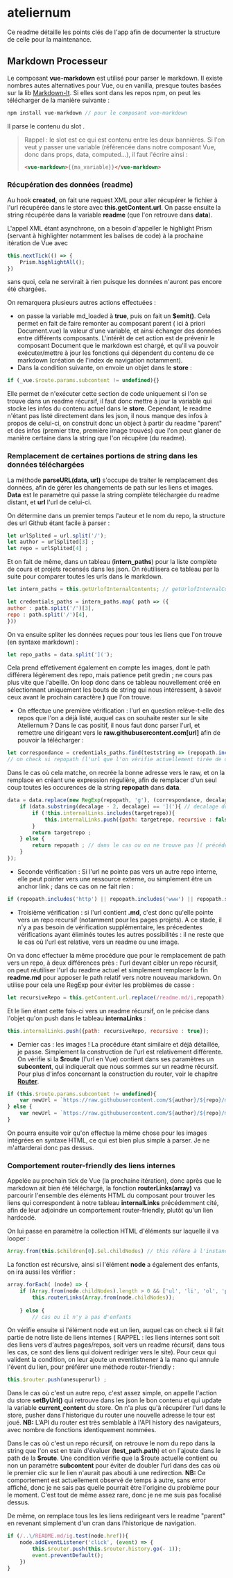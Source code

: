 # ateliernum

Ce readme détaille les points clés de l'app afin de documenter la structure de celle pour la maintenance.

## Markdown Processeur

Le composant **vue-markdown** est utilisé pour parser le markdown. Il existe nombres autes alternatives pour Vue, ou en vanilla, presque toutes basées sur la lib [Markdown-It](https://github.com/markdown-it/markdown-it). Si elles sont dans les repos npm, on peut les télécharger de la manière suivante :

```javascript
npm install vue-markdown // pour le composant vue-markdown
```

Il parse le contenu du slot **<vue-markdown></vue-markdown>**.

> Rappel : le slot est ce qui est contenu entre les deux bannières. Si l'on veut y passer une variable (référencée dans notre composant Vue, donc dans props, data, computed...), il faut l'écrire ainsi : 
> ```html
> <vue-markdown>{{ma_variable}}</vue-markdown>


### Récupération des données (readme)

Au hook **created**, on fait une request XML pour aller récupérer le fichier à l'url récupérée dans le store avec **this.getContent.url**. 
On passe ensuite la string récupérée dans la variable **readme** (que l'on retrouve dans **data**). 

L'appel XML étant asynchrone, on a besoin d'appeller le highlight Prism (servant à highlighter notamment les balises de code) à la prochaine itération de Vue avec 
```javascript
this.nextTick(() => {
    Prism.highlightAll();
})
```
sans quoi, cela ne servirait à rien puisque les données n'auront pas encore été chargées.

On remarquera plusieurs autres actions effectuées :
* on passe la variable md_loaded à **true**, puis on fait un **$emit()**. Cela permet en fait de faire remonter au composant parent ( ici à priori Document.vue) la valeur d'une variable, et ainsi échanger des données entre différents composants. L'intérêt de cet action est de prévenir le composant Document que le markdown est chargé, et qu'il va pouvoir exécuter/mettre à jour les fonctions qui dépendent du contenu de ce markdown (création de l'index de navigation notamment).
* Dans la condition suivante, on envoie un objet dans le **store** :
```javascript
if (_vue.$route.params.subcontent != undefined){}
```

Elle permet de n'exécuter cette section de code uniquement si l'on se trouve dans un readme récursif, il faut donc mettre à jour la variable qui stocke les infos du contenu actuel dans le **store**. Cependant, le readme n'étant pas listé directement dans les json, il nous manque des infos à propos de celui-ci, on construit donc un object à partir du readme "parent" et des infos (premier titre, première image trouvés) que l'on peut glaner de manière certaine dans la string que l'on récupère (du readme).

### Remplacement de certaines portions de string dans les données téléchargées

La méthode **parseURL(data, url)** s'occupe de traiter le remplacement des données, afin de gérer les changements de path sur les liens et images. **Data** est le paramètre qui passe la string complète téléchargée du readme distant, et **url** l'url de celui-ci.

On détermine dans un premier temps l'auteur et le nom du repo, la structure des url Github étant facile à parser :

```javascript
let urlSplited = url.split('/');
let author = urlSplited[3] ;
let repo = urlSplited[4] ;
```

Et on fait de même, dans un tableau (**intern_paths**) pour la liste complète de cours et projets recensés dans les json. On réutilisera ce tableau par la suite pour comparer toutes les urls dans le markdown.

```javascript
let intern_paths = this.getUrlofInternalContents; // getUrlofInternalContents : store getter 

let credentials_paths = intern_paths.map( path => ({
author : path.split('/')[3],
repo : path.split('/')[4],
}))
```

On va ensuite spliter les données reçues pour tous les liens que l'on trouve (en syntaxe markdown) :

```javascript
let repo_paths = data.split('](');
```

Cela prend effetivement également en compte les images, dont le path différera légèrement des repo, mais patience petit gredin ; ne cours pas plus vite que l'abeille.
On loop donc dans ce tableau nouvellement créé en sélectionnant uniquement les bouts de string qui nous intéressent, à savoir ceux avant le prochain caractère **)** que l'on trouve.

* On effectue une première vérification : l'url en question relève-t-elle des repos que l'on a déjà listé, auquel cas on souhaite rester sur le site Ateliernum ? Dans le cas positif, il nous faut donc parser l'url, et remettre une dirigeant vers le **raw.githubusercontent.com[url]** afin de pouvoir la télécharger :

```javascript
let correspondance = credentials_paths.find(teststring => (repopath.includes(teststring.author) && repopath.includes(teststring.repo)));
// on check si repopath (l'url que l'on vérifie actuellement tirée de data) contient dans les strings auteurs et repo, auquel cas, ce lien dirige donc vers un autre repo "interne". Si ce n'est pas le cas, .find() renvoie undefined.
```

Dans le cas où cela matche, on recrée la bonne adresse vers le raw, et on la remplace en créant une expression régulière, afin de remplacer d'un seul coup toutes les occurences de la string **repopath** dans **data**.

```javascript
data = data.replace(new RegExp(repopath, 'g'), (correspondance, decalage) => { // le paramètre g dans une regexp signifie 'global', et indique de cibler toutes les occurences connues
    if (data.substring(decalage - 2, decalage) == ']('){ // decalage donne l'index des portions de string trouvées, on verifie que le début de la string est bien ]( pour ne pas remplacer deux fois des url, et fausser ainsi le tout.)
        if (!this.internalLinks.includes(targetrepo)){
            this.internalLinks.push({path: targetrepo, recursive : false}); // on ajoute au tableau l'url en indiquant si le lien est récusif ou non, utile plus tard (cf ### Comportement router-friendly des liens internes)
        }
        return targetrepo ; 
    } else {
        return repopath ; // dans le cas ou on ne trouve pas ]( précédemment , c'est donc que la string a déjà été remplacée,
    }
});
```

* Seconde vérification : Si l'url ne pointe pas vers un autre repo interne, elle peut pointer vers une ressource externe, ou simplement être un anchor link ; dans ce cas on ne fait rien : 

```javascript
if (repopath.includes('http') || repopath.includes('www') || repopath.slice(0,1) == '#'){
```

* Troisième vérification : si l'url contient **.md**, c'est donc qu'elle pointe vers un repo recursif (notamment pour les pages projets). A ce stade, il n'y a pas besoin de vérification supplémentaire, les précedentes vérifications ayant éliminés toutes les autres possibilités : il ne reste que le cas où l'url est relative, vers un readme ou une image.

On va donc effectuer la même procédure que pour le remplacement de path vers un repo, à deux différences près : l'url devant cibler un repo récursif, on peut réutiliser l'url du readme actuel et simplement remplacer la fin **readme.md** pour apposer le path relatif vers notre nouveau markdown. On utilise pour cela une RegExp pour éviter les problèmes de casse :

```javascript
let recursiveRepo = this.getContent.url.replace(/readme.md/i,repopath);
```

Et le lien étant cette fois-ci vers un readme récursif, on le précise dans l'objet qu'on push dans le tableau **internaLinks** :

```javascript
this.internalLinks.push({path: recursiveRepo, recursive : true});
```

* Dernier cas : les images ! La procédure étant similaire et déjà détaillée, je passe. Simplement la construction de l'url est relativement différente. On vérifie si la **$route** (l'url en Vue) contient dans ses paramètres un **subcontent**, qui indiquerait que nous sommes sur un readme récursif. Pour plus d'infos concernant la construction du router, voir le chapitre [**Router**](Router).

```javascript
if (this.$route.params.subcontent != undefined){
    var newUrl = `https://raw.githubusercontent.com/${author}/${repo}/master/${this.$route.params.subcontent}/${image_path[image_path.length - 1]}`;
} else {
    var newUrl = `https://raw.githubusercontent.com/${author}/${repo}/master/${image_path[image_path.length - 1]}`;
}
```

On pourra ensuite voir qu'on effectue la même chose pour les images intégrées en syntaxe HTML, ce qui est bien plus simple à parser. Je ne m'attarderai donc pas dessus.

### Comportement router-friendly des liens internes
Appelée au prochain tick de Vue (la prochaine itération), donc après que le markdown ait bien été téléchargé, la fonction **routerLinks(array)** va parcourir l'ensemble des éléments HTML du composant pour trouver les liens qui correspondent à notre tableau **internalLinks** précédemment cité, afin de leur adjoindre un comportement router-friendly, plutôt qu'un lien hardcodé.

On lui passe en paramètre la collection HTML d'éléments sur laquelle il va looper :
```javascript
Array.from(this.$children[0].$el.childNodes) // this réfère à l'instance Vue markdownReader, children[0] au composant vue-markdown, $el à l'élément HTML de ce dernier et childNodes à la HTMLCollection qui contient tous les enfants. Cibler les éléments HTML comme ceci est beaucoup plus performant qu'avec des query vanilla.
```
La fonction est récursive, ainsi si l'élément **node** a également des enfants, on ira aussi les vérifier : 
```javascript
array.forEach( (node) => {
    if (Array.from(node.childNodes).length > 0 && ['ul', 'li', 'ol', 'p'].includes(node.localName)){ // needed to avoid to much revursioin because of code sections or others unwanted
        this.routerLinks(Array.from(node.childNodes));
    
    } else {
        // cas ou il n'y a pas d'enfants
```

On vérifie ensuite si l'élément node est un lien, auquel cas on check si il fait partie de notre liste de liens internes ( RAPPEL : les liens internes sont soit des liens vers d'autres pages/repos, soit vers un readme récursif, dans tous les cas, ce sont des liens qui doivent rediriger vers le site).
Pour ceux qui valident la condition, on leur ajoute un eventlistnener à la mano qui annule l'évent du lien, pour préférer une méthode router-friendly :

```javascript
this.$router.push(unesuperurl) ;
```
Dans le cas où c'est un autre repo, c'est assez simple, on appelle l'action du store **setByUrl()** qui retrouve dans les json le bon contenu et qui update la variable **current_content** du store. On n'a plus qu'à récupérer l'url dans le store, pusher dans l'historique du router une nouvelle adresse le tour est joué. 
**NB:** L'API du router est très semblable à l'API history des navigateurs, avec nombre de fonctions identiquement nommées.

Dans le cas où c'est un repo récursif, on retrouve le nom du repo dans la string que l'on est en train d'évaluer (**test_path.path**) et on l'ajoute dans le path de la **$route**. 
Une condition vérifie que la $route actuelle contient ou non un paramètre **subcontent** pour éviter de doubler l'url dans des cas où le premier clic sur le lien n'aurait pas abouti à une redirection.
**NB:** Ce comportement est actuellement observé de temps à autre, sans error affiché, donc je ne sais pas quelle pourrait être l'origine du problème pour le moment. C'est tout de même assez rare, donc je ne me suis pas focalisé dessus.

De même, on remplace tous les les liens redirigeant vers le readme "parent" en revenant simplement d'un cran dans l'historique de navigation.
```javascript
if (/..\/README.md/ig.test(node.href)){
    node.addEventListener('click', (event) => {
        this.$router.push(this.$router.history.go(- 1));
        event.preventDefault();
    })
}
```
